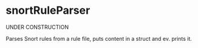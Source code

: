 # snortRuleParser

UNDER CONSTRUCTION

Parses Snort rules from a rule file, puts content in a struct and ev. prints it.
